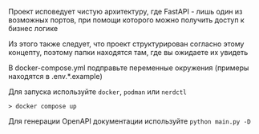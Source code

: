 Проект исповедует чистую архитектуру, где FastAPI - лишь один из возможных портов, при помощи которого можно получить доступ к бизнес логике

Из этого также следует, что проект структурирован согласно этому концепту, поэтому папки находятся там, где вы ожидаете их увидеть

В docker-compose.yml подправьте переменные окружения (примеры находятся в .env.*.example)

Для запуска используйте `docker`, `podman` или `nerdctl`

```
> docker compose up
```

Для генерации OpenAPI документации используйте `python main.py -D`
